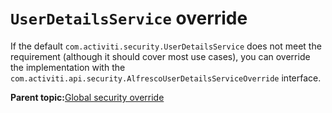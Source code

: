 # `UserDetailsService` override

If the default `com.activiti.security.UserDetailsService` does not meet the requirement \(although it should cover most use cases\), you can override the implementation with the `com.activiti.api.security.AlfrescoUserDetailsServiceOverride` interface.

**Parent topic:**[Global security override](../topics/securityConfigurationGlobalOverride.md)

